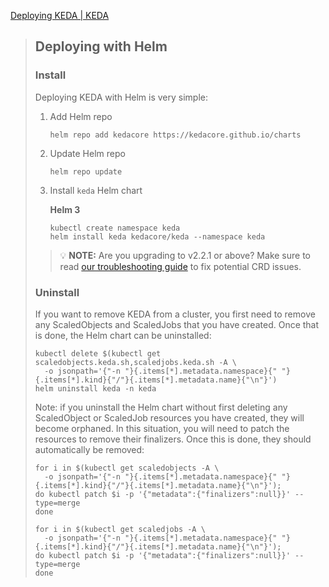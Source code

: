 [Deploying KEDA | KEDA](https://keda.sh/docs/2.10/deploy/)

> ## Deploying with Helm[](https://keda.sh/docs/2.10/deploy/#helm)
>
> ### Install[](https://keda.sh/docs/2.10/deploy/#install)
>
> Deploying KEDA with Helm is very simple:
>
> 1.  Add Helm repo
>
>         helm repo add kedacore https://kedacore.github.io/charts
>
>
> 2.  Update Helm repo
>
>         helm repo update
>
>
> 3.  Install `keda` Helm chart
>
>     **Helm 3**
>
>         kubectl create namespace keda
>         helm install keda kedacore/keda --namespace keda
>
>
>
> > 💡 **NOTE:** Are you upgrading to v2.2.1 or above? Make sure to read [our troubleshooting guide](https://keda.sh/docs/latest/troubleshooting/) to fix potential CRD issues.
>
> ### Uninstall[](https://keda.sh/docs/2.10/deploy/#uninstall)
>
> If you want to remove KEDA from a cluster, you first need to remove any ScaledObjects and ScaledJobs that you have created. Once that is done, the Helm chart can be uninstalled:
>
>     kubectl delete $(kubectl get scaledobjects.keda.sh,scaledjobs.keda.sh -A \
>       -o jsonpath='{"-n "}{.items[*].metadata.namespace}{" "}{.items[*].kind}{"/"}{.items[*].metadata.name}{"\n"}')
>     helm uninstall keda -n keda
>
>
> Note: if you uninstall the Helm chart without first deleting any ScaledObject or ScaledJob resources you have created, they will become orphaned. In this situation, you will need to patch the resources to remove their finalizers. Once this is done, they should automatically be removed:
>
>     for i in $(kubectl get scaledobjects -A \
>       -o jsonpath='{"-n "}{.items[*].metadata.namespace}{" "}{.items[*].kind}{"/"}{.items[*].metadata.name}{"\n"}');
>     do kubectl patch $i -p '{"metadata":{"finalizers":null}}' --type=merge
>     done
>
>     for i in $(kubectl get scaledjobs -A \
>       -o jsonpath='{"-n "}{.items[*].metadata.namespace}{" "}{.items[*].kind}{"/"}{.items[*].metadata.name}{"\n"}');
>     do kubectl patch $i -p '{"metadata":{"finalizers":null}}' --type=merge
>     done
